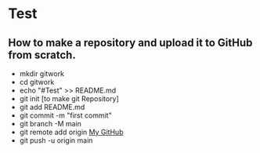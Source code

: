 # Test
## How to make a repository and upload it to GitHub from scratch.

- mkdir gitwork 
- cd gitwork
- echo "#Test" >> README.md
- git init [to make git Repository]
- git add README.md
- git commit -m "first commit"
- git branch -M main
- git remote add origin [My GitHub](https://github.com/Asmaa-Badr/repo.git)
- git push -u origin main 

